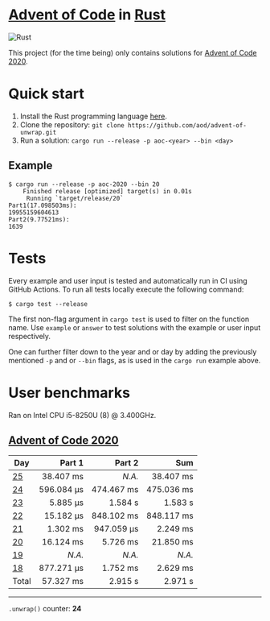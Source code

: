 # [Advent of Code][aoc] in [Rust][rust]

![Rust](https://github.com/aod/thrusted/workflows/Rust/badge.svg)

This project (for the time being) only contains solutions for
[Advent of Code 2020][aoc_2020].

# Quick start

1. Install the Rust programming language [here][rust_install].
2. Clone the repository: `git clone https://github.com/aod/advent-of-unwrap.git`
2. Run a solution: `cargo run --release -p aoc-<year> --bin <day>`

## Example

```
$ cargo run --release -p aoc-2020 --bin 20
    Finished release [optimized] target(s) in 0.01s
     Running `target/release/20`
Part1(17.098503ms):
19955159604613
Part2(9.77521ms):
1639
```

# Tests

Every example and user input is tested and automatically run in CI using GitHub
Actions. To run all tests locally execute the following command:

```
$ cargo test --release
```

The first non-flag argument in `cargo test` is used to filter on the function
name. Use `example` or `answer` to test solutions with the example or user input
respectively.

One can further filter down to the year and or day by adding the previously
mentioned `-p` and or `--bin` flags, as is used in the `cargo run` example above.

# User benchmarks

Ran on Intel CPU i5-8250U (8) @ 3.400GHz.

## [Advent of Code 2020][aoc_2020]

| Day                | Part 1     | Part 2     | Sum        |
|--------------------|-----------:|-----------:|-----------:|
| [25][aoc_2020_25]  |  38.407 ms |   *N.A.*   |  38.407 ms |
| [24][aoc_2020_24]  | 596.084 µs | 474.467 ms | 475.036 ms |
| [23][aoc_2020_23]  |   5.885 µs |   1.584  s |   1.583  s |
| [22][aoc_2020_22]  |  15.182 µs | 848.102 ms | 848.117 ms |
| [21][aoc_2020_21]  |   1.302 ms | 947.059 µs |   2.249 ms |
| [20][aoc_2020_20]  |  16.124 ms |   5.726 ms |  21.850 ms |
| [19][aoc_2020_19]  |  *N.A.*    |  *N.A.*    |  *N.A.*    |
| [18][aoc_2020_18]  | 877.271 µs |   1.752 ms |   2.629 ms |
| Total              |  57.327 ms |   2.915  s |   2.971  s |

---

<!-- find . -name "*.rs" -exec grep -Hn ".unwrap()" {} 2>/dev/null \; | wc -l -->
`.unwrap()` counter: **24**

[rust]: https://www.rust-lang.org
[rust_install]: https://www.rust-lang.org/tools/install
[aoc]: https://adventofcode.com
[aoc_2020]: https://adventofcode.com/2020
[aoc_2020_25]: https://adventofcode.com/2020/day/25
[aoc_2020_24]: https://adventofcode.com/2020/day/24
[aoc_2020_23]: https://adventofcode.com/2020/day/23
[aoc_2020_22]: https://adventofcode.com/2020/day/22
[aoc_2020_21]: https://adventofcode.com/2020/day/21
[aoc_2020_20]: https://adventofcode.com/2020/day/20
[aoc_2020_19]: https://adventofcode.com/2020/day/19
[aoc_2020_18]: https://adventofcode.com/2020/day/18
